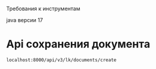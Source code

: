 Требования к инструментам

java версии 17

# Api сохранения документа
    localhost:8000/api/v3/lk/documents/create
